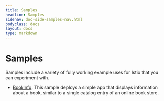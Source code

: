 ```yaml
---
title: Samples
headline: Samples
sidenav: doc-side-samples-nav.html
bodyclass: docs
layout: docs
type: markdown
---
```

# Samples

Samples include a variety of fully working 
example uses for Istio that you can experiment with.

- [BookInfo](./bookinfo.html). This sample deploys a simple app that displays information about a
book, similar to a single catalog entry of an online book store.
